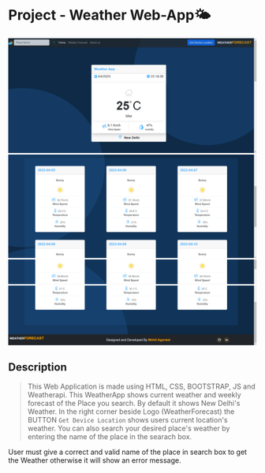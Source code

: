 # Project - Weather Web-App🌤
![Wearther App Preview](./landingPage.png)
![Wearther App Preview](./weeklyforecastPage.png)
![Wearther App Preview](./weeklyforecastPage2.png)
![Wearther App Preview](./aboutuspage.png)

## Description

>This Web Application is made using HTML, CSS, BOOTSTRAP, JS and Weatherapi.
>This WeatherApp shows current weather and weekly forecast of the Place you search.
>By default it shows New Delhi's Weather. 
>In the right corner beside Logo (WeatherForecast) the BUTTON `Get Device Location` shows users current location's weather.
>You can also search your desired place's weather by entering the name of the place in the searach box.

User must give a correct and valid name of the place in search box to get the Weather otherwise it will show an error message.
